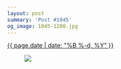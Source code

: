 ```yaml
---
layout: post
summary: 'Post #1045'
og_image: 1045-1280.jpg
---
```


<p>
 <time>
  <a href="/1045">
   {{ page.date | date: "%B %-d, %Y" }}
  </a>
 </time>
 <a href="/1045">
  <figure data-taken="12/4/2019">
   <img sizes="(min-width: 700px) 50vw, calc(100vw - 2rem)" src="{{ site.assets_url }}/1045-640.jpg" srcset="{{ site.assets_url }}/1045-320.jpg 320w, {{ site.assets_url }}/1045-640.jpg 640w, {{ site.assets_url }}/1045-960.jpg 960w, {{ site.assets_url }}/1045-1280.jpg 1280w"/>
  </figure>
 </a>
</p>
